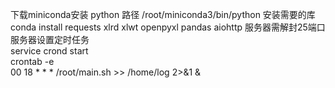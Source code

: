 下载miniconda安装
python 路径 /root/miniconda3/bin/python
安装需要的库  
conda install requests xlrd xlwt openpyxl pandas aiohttp
服务器需解封25端口  
服务器设置定时任务  
service crond start  
crontab -e  
00 18 * * * /root/main.sh >> /home/log 2>&1 &
